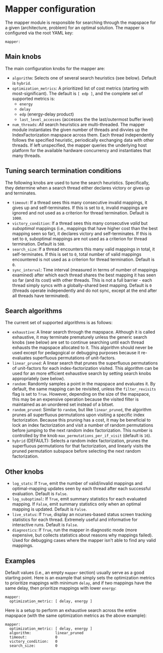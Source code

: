 # Mapper configuration

The mapper module is responsible for searching through the mapspace for a given
(architecture, problem) for an optimal solution. The mapper is configured via
the root YAML key:
```
mapper:
```

## Main knobs

The main configuration knobs for the mapper are:
* `algorithm`: Selects one of several search heuristics (see below). Default is `hybrid`.
* `optimization_metrics`: A prioritized list of cost metrics (starting with most-significant).
The default is `[ edp ]`, and the complete set of supported metrics is:
  * `energy`
  * `delay`
  * `edp` (energy-delay product)
  * `last_level_accesses` (accesses the the last/outermost buffer level)
* `num_threads`: _All_ search heuristics are multi-threaded. The mapper module instantiates
the given number of threads and divvies up the IndexFactorization mapspace across them. Each
thread independently follows the specified heuristic, periodically exchanging data with other
threads. If left unspecified, the mapper queries the underlying host platform for the
available hardware concurrency and instantiates that many threads.

## Tuning search termination conditions

The following knobs are used to tune the search heuristics. Specifically, they determine
when a search thread either declares victory or gives up and terminates.

* `timeout`: If a thread sees this many consecutive invalid mappings, it gives up and
self-terminates. If this is set to `0`, invalid mappings are ignored and not used as a criterion
for thread termination. Default is `1000`.
* `victory_condition`: If a thread sees this many consecutive _valid_ but _suboptimal_ mappings
(i.e., mappings that have higher cost than the best mapping seen so far), it declares victory
and self-terminates. If this is set to `0`, suboptimal mappings are not used as a criterion
for thread termination. Default is `500`.
* `search_size`: If a thread encounters this many valid mappings in total, it self-terminates. If
this is set to `0`, total number of valid mappings encountered is not used as a criterion for 
thread termination. Default is `0`.
* `sync_interval`: Time interval (measured in terms of number of mappings examined) after which
each thread shares the best mapping it has seen so far (and its cost) with other threads. This
is not a full barrier - each thread simply syncs with a globally-shared best mapping. Default is
`0` (threads operate independently and do not sync, except at the end after all threads have
terminated).

## Search algorithms

The current set of supported algorithms is as follows:
* `exhaustive`: A linear search through the mapspace. Although it is called
exhaustive, it may terminate prematurely unless the generic search knobs (see
below) are set to continue searching until each thread exhausts the mapspace allocated
to it. This algorithm should never be used except for pedagogical or debugging purposes
because it re-evaluates superfluous permutations of unit-factors.
* `linear_pruned`: A linear search that prunes the superfluous permutations of unit-factors
for each index-factorization visited. This algorithm can be used for an more efficient
exhaustive search by setting search knobs appropriately (see below).
* `random`: Randomly samples a point in the mapspace and evaluates it. By default,
the same mapping can be revisited, unless the `filter_revisits` flag is set to `True`.
However, depending on the size of the mapspace, this may be an expensive operation
because the visited filter is maintained as an unordered set instead of a bitset.
* `random_pruned`: Similar to `random`, but like `linear_pruned`, the algorithm prunes
all superfluous permutations upon visiting a specific index factorization. Because this
pruning has a cost, it may be beneficial to lock an index factorization and visit a number
of random permutations before jumping to the next random index factorization. This number
is controlled by the knob `max_permutations_per_if_visit` (default is `16`).
* `hybrid` (DEFAULT): Selects a random index factorization, prunes the superfluous permutations for
that factorization, and linearly visits the pruned permutation subspace before selecting
the next random factorization.

## Other knobs

* `log_stats`: If `True`, emit the number of valid/invalid mappings and optimal-mapping updates seen
by each thread after each successful evaluation. Default is `False`.
* `log_suboptimal`: If `True`, emit summary statistics for each evaluated mapping. If `False`, emit
summary statistics only when an optimal mapping is updated. Default is `False`.
* `live_status`: If `True`, display an ncurses-based status screen tracking statistics for each
thread. Extremely useful and informative for interactive runs. Default is `False`.
* `diagnostics`: If `True`, run the mapper in diagnostic mode (more expensive, but collects statistics
about reasons why mappings failed). Used for debugging cases where the mapper isn't able to find
any valid mappings.

## Examples

Default values (i.e., an empty `mapper` section) usually serve as a good starting point.
Here is an example that simply sets the optimization metrics to prioritize mappings
with minimum `delay`, and if two mappings have the same delay, then prioritize mappings
with lower `energy`:
```
mapper:
  optimization_metric: [ delay, energy ]
```

Here is a setup to perform an exhaustive search across the entire mapspace (with the
same optimization metrics as the above example):
```
mapper:
  optimization_metric: [ delay, energy ]
  algorithm:           linear_pruned
  timeout:             0
  victory_condition:   0
  search_size:         0
```  
